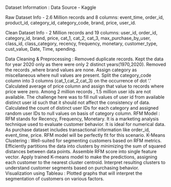 Dataset Information :
Data Source - Kaggle

Raw Dataset Info - 2.6 Million records and 8 columns: event_time, order_id, product_id, category_id, category_code, brand, price, user_id.

Clean Dataset Info - 2 Million records and 19 columns: user_id, order_id, category_id, brand, price, cat_1, cat_2, cat_3, max_purchase_by_user, class_id, class_category, recency, frequency, monetary, customer_type, cust_value, Date, Time, spending.

Data Cleaning & Preprocessing :
Removed duplicate records.
Kept the data for year 2020 only as there were only 2 distinct years(1970,2020).
Removed the records ,where brand values are none.
Assign category as miscellaneous where null values are present.
Split the category_code column into 3 columns (cat_1,cat_2,cat_3) on the occurrence of dot ‘.’
Calculated average of price column and assign that value to records where price were zero.
Among 2 million records , 1.5 million user ids are not available.
The challenge here was to fill null values of user id from available distinct user id such that it should not affect the consistency of data.
Calculated the count of distinct user IDs for each category and assigned random user IDs to null values on basis of category column.
RFM Model :
RFM stands for Recency, Frequency, Monetary.
It is a marketing analysis technique used to evaluate customer behavior.
It is ideal for numerical data.
As purchase dataset includes transactional information like order_id, event_time, price. RFM model will be perfectly fit for this scenario.
K-Means Clustering :
Well-suited for segmenting customers based on RFM metrics.
Efficiently partitions the data into clusters by minimizing the sum of squared distances between data points.
Assemble RFM score into single feature vector.
Apply trained K-means model to make the predictions, assigning each customer to the nearest cluster centroid.
Interpret resulting clusters to understand customer segments based on purchasing behavior.
Visualization using Tableau :
Plotted graphs that will interpret the segmentation of customers on various factors.
